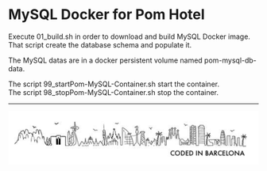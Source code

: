 # MySQL Docker for Pom Hotel

Execute 01_build.sh in order to download and build MySQL Docker image.  That script create the database schema and populate it.  

The MySQL datas are in a docker persistent volume named pom-mysql-db-data.  

The script 99_startPom-MySQL-Container.sh start the container.  
The script 98_stopPom-MySQL-Container.sh stop the container.  

---
<!-- Pit i Collons -->
![Coded In Barcelona](https://raw.githubusercontent.com/leguim-repo/leguim-repo/master/img/currentfooter.png)
